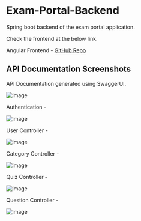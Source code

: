 # Exam-Portal-Backend

Spring boot backend of the exam portal application. 

Check the frontend at the below link.

Angular Frontend - [GitHub Repo](https://github.com/neeru-1997/Exam-Portal-Frontend) 

## API Documentation Screenshots

API Documentation generated using SwaggerUI.

![image](https://user-images.githubusercontent.com/34072232/128722642-e5f5982c-6f4d-4e98-a7e4-51896d3ec350.png)

Authentication - 

![image](https://user-images.githubusercontent.com/34072232/128723933-5d88d0ce-43dc-42c7-9c3f-2b2fa97b4a8d.png)

User Controller - 

![image](https://user-images.githubusercontent.com/34072232/128724169-0156c526-500e-48f8-b813-4bb102b6cb39.png)

Category Controller - 

![image](https://user-images.githubusercontent.com/34072232/128724273-fa3e8e9e-a248-4b0d-9b57-a328a123a61f.png)

Quiz Controller - 

![image](https://user-images.githubusercontent.com/34072232/128724379-4ba6ba7d-d714-427c-b284-957948d4a7ee.png)

Question Controller - 

![image](https://user-images.githubusercontent.com/34072232/128724513-dd3f0d08-e34b-442c-9abb-63b5aa33a3a6.png)
